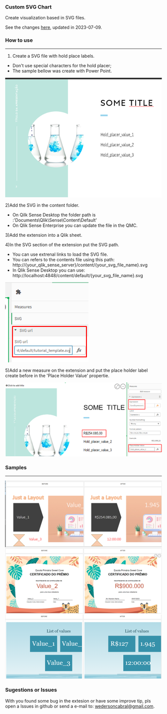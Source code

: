 ### Custom SVG Chart

Create visualization based in SVG files.

See the changes [here](https://github.com/WedersonCD/customSVGChart/blob/main/CHANGELOG.MD "Changed Log"), updated in 2023-07-09.

### How to use

------------
1) Create a SVG file with hold place labels. 
 - Don't use special characters for the hold placer;
 - The sample bellow was create with Power Point.
    
![](https://github.com/WedersonCD/customSVGChart/blob/main/SVG%20Template%20Samples/Tutorial_Image_Hold_Place.png?raw=true)

2)Add the SVG in the content folder.
 - On Qilk Sense Desktop the folder path is :'Documents\Qlik\Sense\Content\Default'
 - On Qlik Sense Enterprise you can update the file in the QMC.

3)Add the extension into a Qlik sheet.

4)In the SVG section of the extension put the SVG path.
 - You can use extrenal links to load the SVG file.
 - You can refers to the contents file using this path: http://{your_qlik_sense_server}/content/{your_svg_file_name}.svg
 - In Qlik Sense Desktop you can use: http://localhost:4848/content/default/{your_svg_file_name}.svg

![](https://github.com/WedersonCD/customSVGChart/blob/main/SVG%20Template%20Samples/Tutorial_Image_SVG_Link.png?raw=true)

5)Add a new measure on the extension and put the place holder label create before in the 'Place Holder Value' propertie.

![](https://github.com/WedersonCD/customSVGChart/blob/main/SVG%20Template%20Samples/Tutorial_Imagem_ADD_Measure.png?raw=true)

### Samples

------------
![](https://github.com/WedersonCD/customSVGChart/blob/main/SVG%20Template%20Samples/3_sample_image.png?raw=true)
![](https://github.com/WedersonCD/customSVGChart/blob/main/SVG%20Template%20Samples/second_sample_image.png?raw=true)
![](https://github.com/WedersonCD/customSVGChart/blob/main/SVG%20Template%20Samples/first_sample_image.png?raw=true)

### Sugestions or Issues

With you found some bug in the extesion or have some improve tip, pls open a Issues in github or send a e-mail to: wedersoncabral@gmail.com. 
